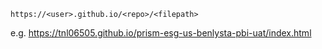 `https://<user>.github.io/<repo>/<filepath>`

e.g. https://tnl06505.github.io/prism-esg-us-benlysta-pbi-uat/index.html

